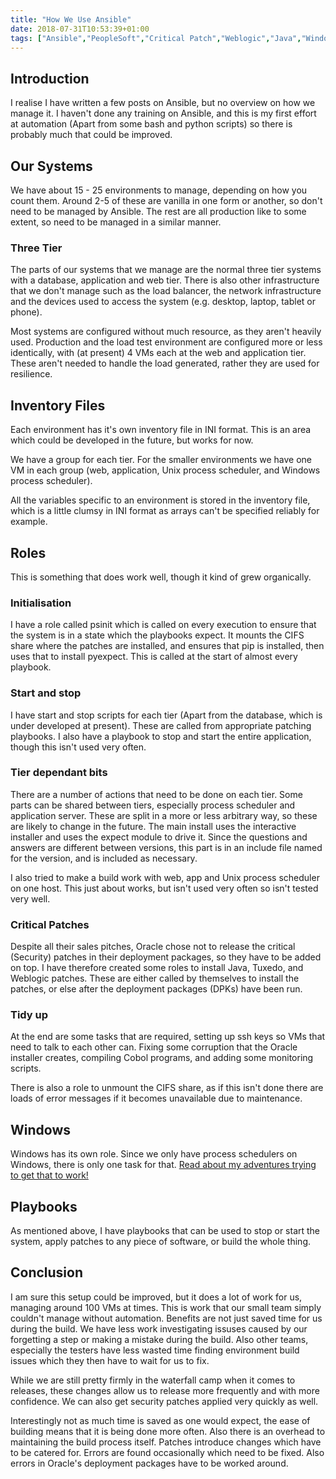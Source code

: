```yaml
---
title: "How We Use Ansible"
date: 2018-07-31T10:53:39+01:00
tags: ["Ansible","PeopleSoft","Critical Patch","Weblogic","Java","Windows","Automation","Jenkins","Upgrades"]
---
```


## Introduction ##

I realise I have written a few posts on Ansible, but no overview on how
we manage it. I haven't done any training on Ansible, and this is my
first effort at automation (Apart from some bash and python scripts)
so there is probably much that could be improved.


## Our Systems ##

We have about 15 - 25 environments to manage, depending on how you count them.
Around 2-5 of these are vanilla in one form or another, so don't need
to be managed by Ansible. The rest are all production like to some extent,
so need to be managed in a similar manner.

### Three Tier ###

The parts of our systems that we manage are the normal three tier systems
with a database, application and web tier. There is also other infrastructure
that we don't manage such as the load balancer, the network infrastructure
and the devices used to access the system (e.g. desktop, laptop, tablet
or phone).

Most systems are configured without much resource, as they aren't heavily
used. Production and the load test environment are configured more or less
identically, with (at present) 4 VMs each at the web and application tier.
These aren't needed to handle the load generated, rather they are used
for resilience.


## Inventory Files ##

Each environment has it's own inventory file in INI format. This is an
area which could be developed in the future, but works for now.

We have a group for each tier. For the smaller environments we have one
VM in each group (web, application, Unix process scheduler, and Windows
process scheduler).

All the variables specific to an environment is stored in the inventory
file, which is a little clumsy in INI format as arrays can't be 
specified reliably for example.


## Roles ##

This is something that does work well, though it kind of grew organically.


### Initialisation ###
I have a role called psinit which is called on every execution to ensure
that the system is in a state which the playbooks expect. It mounts
the CIFS share where the patches are installed, and ensures that pip
is installed, then uses that to install pyexpect. This is called at the
start of almost every playbook.


### Start and stop ###

I have start and stop scripts for each tier (Apart from the database,
which is under developed at present). These are called from appropriate
patching playbooks. I also have a playbook to stop and start the entire
application, though this isn't used very often.


### Tier dependant bits ###

There are a number of actions that need to be done on each tier. Some
parts can be shared between tiers, especially process scheduler and
application server. These are split in a more or less arbitrary way, so
these are likely to change in the future. The main install uses the
interactive installer and uses the expect module to drive it. Since
the questions and answers are different between versions, this part
is in an include file named for the version, and is included as necessary.

I also tried to make a build work with web, app and Unix process
scheduler on one host. This just about works, but isn't used very often
so isn't tested very well.


### Critical Patches ###

Despite all their sales pitches, Oracle chose not to release the
critical (Security) patches in their deployment packages, so they
have to be added on top. I have therefore created some roles
to install Java, Tuxedo, and Weblogic patches. These are either
called by themselves to install the patches, or else after the 
deployment packages (DPKs) have been run.


### Tidy up ###

At the end are some tasks that are required, setting up ssh keys so 
VMs that need to talk to each other can. Fixing some corruption
that the Oracle installer creates, compiling Cobol programs, and
adding some monitoring scripts.

There is also a role to unmount the CIFS share, as if this isn't 
done there are loads of error messages if it becomes unavailable
due to maintenance.


## Windows ##

Windows has its own role. Since we only have process schedulers
on Windows, there is only one task for that. [Read about my adventures
trying to get that to work!](../../tags/windows)

## Playbooks ##

As mentioned above, I have playbooks that can be used to stop or
start the system, apply patches to any piece of software, or build
the whole thing.


## Conclusion ##

I am sure this setup could be improved, but it does a lot of work for us,
managing around 100 VMs at times. This is work that our small team
simply couldn't manage without automation. Benefits are not just
saved time for us during the build. We have less work investigating
issuses caused by our forgetting a step or making a mistake
during the build. Also other teams, especially the testers have
less wasted time finding environment build issues which they then
have to wait for us to fix.

While we are still pretty firmly in the waterfall camp when it comes
to releases, these changes allow us to release more frequently
and with more confidence. We can also get security patches applied
very quickly as well.

Interestingly not as much time is saved as one would expect, the
ease of building means that it is being done more often. Also there
is an overhead to maintaining the build process itself. Patches
introduce changes which have to be catered for. Errors are found
occasionally which need to be fixed. Also errors in Oracle's 
deployment packages have to be worked around.
